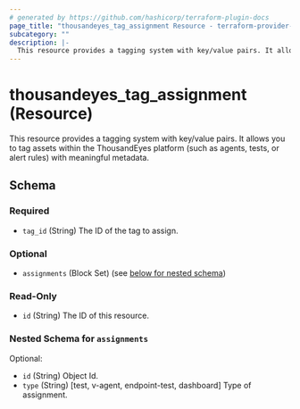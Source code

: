 ```yaml
---
# generated by https://github.com/hashicorp/terraform-plugin-docs
page_title: "thousandeyes_tag_assignment Resource - terraform-provider-thousandeyes"
subcategory: ""
description: |-
  This resource provides a tagging system with key/value pairs. It allows you to tag assets within the ThousandEyes platform (such as agents, tests, or alert rules) with meaningful metadata.
---
```


# thousandeyes_tag_assignment (Resource)

This resource provides a tagging system with key/value pairs. It allows you to tag assets within the ThousandEyes platform (such as agents, tests, or alert rules) with meaningful metadata.



<!-- schema generated by tfplugindocs -->
## Schema

### Required

- `tag_id` (String) The ID of the tag to assign.

### Optional

- `assignments` (Block Set) (see [below for nested schema](#nestedblock--assignments))

### Read-Only

- `id` (String) The ID of this resource.

<a id="nestedblock--assignments"></a>
### Nested Schema for `assignments`

Optional:

- `id` (String) Object Id.
- `type` (String) [test, v-agent, endpoint-test, dashboard] Type of assignment.
